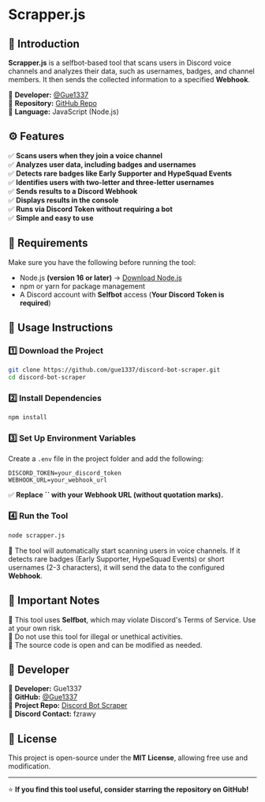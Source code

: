 # Scrapper.js

## 📌 Introduction

**Scrapper.js** is a selfbot-based tool that scans users in Discord voice channels and analyzes their data, such as usernames, badges, and channel members. It then sends the collected information to a specified **Webhook**.

🔹 **Developer:** [@Gue1337](https://github.com/gue1337)\
🔹 **Repository:** [GitHub Repo](https://github.com/gue1337)\
🔹 **Language:** JavaScript (Node.js)

## ⚙️ Features

✅ **Scans users when they join a voice channel**\
✅ **Analyzes user data, including badges and usernames**\
✅ **Detects rare badges like Early Supporter and HypeSquad Events**\
✅ **Identifies users with two-letter and three-letter usernames**\
✅ **Sends results to a Discord Webhook**\
✅ **Displays results in the console**\
✅ **Runs via Discord Token without requiring a bot**\
✅ **Simple and easy to use**

## 🔧 Requirements

Make sure you have the following before running the tool:

- Node.js **(version 16 or later)** → [Download Node.js](https://nodejs.org/)
- npm or yarn for package management
- A Discord account with **Selfbot** access (**Your Discord Token is required**)

## 🚀 Usage Instructions

### 1️⃣ **Download the Project**

```bash
git clone https://github.com/gue1337/discord-bot-scraper.git
cd discord-bot-scraper
```

### 2️⃣ **Install Dependencies**

```bash
npm install
```

### 3️⃣ **Set Up Environment Variables**

Create a `.env` file in the project folder and add the following:

```
DISCORD_TOKEN=your_discord_token
WEBHOOK_URL=your_webhook_url
```

✅ **Replace **``** with your Webhook URL (without quotation marks).**

### 4️⃣ **Run the Tool**

```bash
node scrapper.js
```

🔹 The tool will automatically start scanning users in voice channels. If it detects rare badges (Early Supporter, HypeSquad Events) or short usernames (2-3 characters), it will send the data to the configured **Webhook**.

## 📜 Important Notes

🔹 This tool uses **Selfbot**, which may violate Discord's Terms of Service. Use at your own risk.\
🔹 Do not use this tool for illegal or unethical activities.\
🔹 The source code is open and can be modified as needed.

## 👤 Developer

🔹 **Developer:** Gue1337\
🔹 **GitHub:** [@Gue1337](https://github.com/gue1337)\
🔹 **Project Repo:** [Discord Bot Scraper](https://github.com/gue1337/discord-bot-scraper)\
🔹 **Discord Contact:** fzrawy

## 📝 License

This project is open-source under the **MIT License**, allowing free use and modification.

---

⭐ **If you find this tool useful, consider starring the repository on GitHub!**

